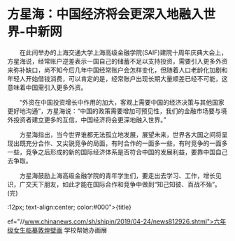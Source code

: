 # 方星海：中国经济将会更深入地融入世界-中新网

　　在此间举办的上海交通大学上海高级金融学院(SAIF)建院十周年庆典大会上，方星海说，经常账户逆差表示一国自己的储蓄不足以支持投资，需要引入更多外资来弥补缺口，尚不知今后几年中国经常账户会怎样变化，但随着人口老龄化加剧和年轻人开始借钱消费，可以肯定的是，经常账户出现长期大量顺差已经不可能，这意味着中国需引入更多外资。

　　“外资在中国投资增长中作用的加大，客观上需要中国的经济决策与其他国家更好地沟通”，方星海说：“中国的政策需要增加可预见性，我们的金融市场要与境外投资者建立更多的互信，中国经济将会更深地融入世界。”

　　方星海指出，当今世界谁都无法孤立地发展，展望未来，世界各大国之间将呈现出既充分合作、又尖锐竞争的局面，有时合作的一面多一些，有时竞争的一面多一些，竞争之后形成的新的国际经济体系是否符合中国的发展利益，要靠中国自己去争取。

　　方星海鼓励上海高级金融学院的青年学生们，要走出去学习、工作，增长见识，广交天下朋友，如此才能在国际合作和竞争中做到“知己知彼、百战不殆”。(完)

:12px; text-align:center; color:#000">{title}

ef="//www.chinanews.com/sh/shipin/2019/04-24/news812926.shtml">六年级女生临摹敦煌壁画 学校帮她办画展
